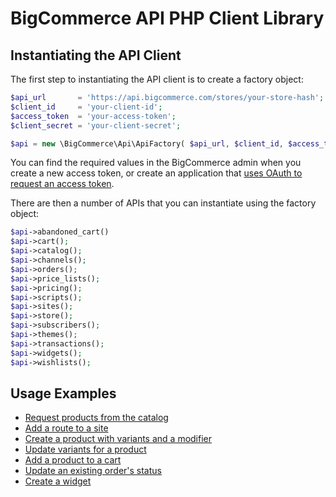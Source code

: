 # BigCommerce API PHP Client Library

## Instantiating the API Client

The first step to instantiating the API client is to create a factory
object:

```php
$api_url       = 'https://api.bigcommerce.com/stores/your-store-hash';
$client_id     = 'your-client-id';
$access_token  = 'your-access-token';
$client_secret = 'your-client-secret';

$api = new \BigCommerce\Api\ApiFactory( $api_url, $client_id, $access_token, $client_secret );
```

You can find the required values in the BigCommerce admin when you create
a new access token, or create an application that [uses OAuth to request
an access token](/docs/examples/oauth-token.md).

There are then a number of APIs that you can instantiate using the factory object:

```php
$api->abandoned_cart()
$api->cart();
$api->catalog();
$api->channels();
$api->orders();
$api->price_lists();
$api->pricing();
$api->scripts();
$api->sites();
$api->store();
$api->subscribers();
$api->themes();
$api->transactions();
$api->widgets();
$api->wishlists();
```

## Usage Examples

* [Request products from the catalog](/docs/examples/catalog-get-products.md)
* [Add a route to a site](/docs/examples/add-site-route.md)
* [Create a product with variants and a modifier](/docs/examples/create-product.md)
* [Update variants for a product](/docs/examples/udate-variants.md)
* [Add a product to a cart](/docs/examples/add-to-cart.md)
* [Update an existing order's status](/docs/examples/update-order.md)
* [Create a widget](/docs/examples/create-widget.md)
